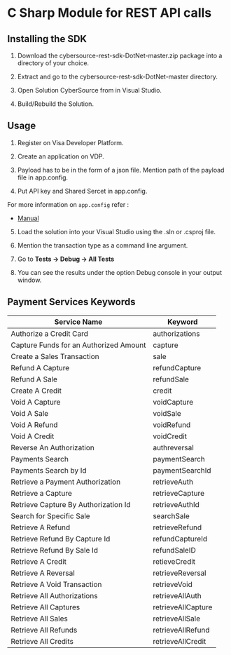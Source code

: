# C Sharp Module for REST API calls

## Installing the SDK 

1. Download the cybersource-rest-sdk-DotNet-master.zip package into a directory of your choice. 

2. Extract and go to the cybersource-rest-sdk-DotNet-master directory.

3. Open Solution CyberSource from in Visual Studio.

4. Build/Rebuild the Solution.

## Usage

1. Register on Visa Developer Platform.

2. Create an application on VDP.

3. Payload has to be in the form of a json file. Mention path of the payload file in app.config.

4. Put API key and Shared Sercet in app.config.

 For more information on `app.config` refer :
	 
* [Manual](https://github.com/visa/SampleCode/wiki/Manual) 

5. Load the solution into your Visual Studio using the .sln or .csproj file.

6. Mention the transaction type as a command line argument.

6. Go to **Tests -> Debug -> All Tests**

7. You can see the results under the option Debug console in your output window.

## Payment Services Keywords

| Service Name | Keyword |
| ------------ | ------- |
| Authorize a Credit Card | authorizations |
| Capture Funds for an Authorized Amount | capture |
| Create a Sales Transaction | sale |
| Refund A Capture | refundCapture |
| Refund A Sale | refundSale |
| Create A Credit | credit |
| Void A Capture | voidCapture |
| Void A Sale | voidSale |
| Void A Refund | voidRefund |
| Void A Credit | voidCredit |
| Reverse An Authorization | authreversal |
| Payments Search | paymentSearch |
| Payments Search by Id | paymentSearchId |
| Retrieve a Payment Authorization | retrieveAuth |
| Retrieve a Capture | retrieveCapture |
| Retrieve Capture By Authorization Id | retrieveAuthId |
| Search for Specific Sale | searchSale |
| Retrieve A Refund | retrieveRefund |
| Retrieve Refund By Capture Id | refundCaptureId |
| Retrieve Refund By Sale Id | refundSaleID |
| Retrieve A Credit | retieveCredit |
| Retrieve A Reversal | retrieveReversal |
| Retrieve A Void Transaction | retrieveVoid |
| Retrieve All Authorizations | retrieveAllAuth |
| Retrieve All Captures | retrieveAllCapture |
| Retrieve All Sales | retrieveAllSale |
| Retrieve All Refunds | retrieveAllRefund |
| Retrieve All Credits | retrieveAllCredit |
